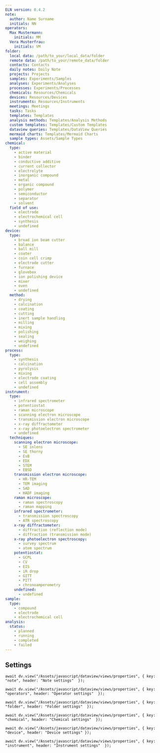 ```yaml
---
ELN version: 0.4.2
note:
  author: Name Surname
  initials: NN
operators:
  Max Mustermann:
    initials: MM
  Vera Musterfrau:
    initials: VM
folder:
  local data: /path/to_your/local_data/folder
  remote data: /path/to_your/remote_data/folder
  contacts: Contacts
  daily notes: Daily Note
  projects: Projects
  samples: Experiments/Samples
  analyses: Experiments/Analyses
  processes: Experiments/Processes
  chemicals: Resources/Chemicals
  devices: Resources/Devices
  instruments: Resources/Instruments
  meetings: Meetings
  tasks: Tasks
  templates: Templates
  analysis methods: Templates/Analysis Methods
  custom templates: Templates/Custom Templates
  dataview queries: Templates/DataView Queries
  mermaid charts: Templates/Mermaid Charts
  sample types: Assets/Sample Types
chemical:
  type:
    - active material
    - binder
    - conductive additive
    - current collector
    - electrolyte
    - inorganic compound
    - metal
    - organic compound
    - polymer
    - semiconductor
    - separator
    - solvent
  field of use:
    - electrode
    - electrochemical cell
    - synthesis
    - undefined
device:
  type:
    - broad ion beam cutter
    - balance
    - ball mill
    - coater
    - coin cell crimp
    - electrode cutter
    - furnace
    - glovebox
    - ion polishing device
    - mixer
    - oven
    - undefined
  method:
    - drying
    - calcination
    - coating
    - cutting
    - inert sample handling
    - milling
    - mixing
    - polishing
    - sealing
    - weighing
    - undefined
process:
  type:
    - synthesis
    - calcination
    - pyrolysis
    - mixing
    - electrode coating
    - cell assembly
    - undefined
instrument:
  type:
    - infrared spectrometer
    - potentiostat
    - raman microscope
    - scanning electron microscope
    - transmission electron microscope
    - x-ray diffractometer
    - x-ray photoelectron spectrometer
    - undefined
  techniques:
    scanning electron microscope:
      - SE inlens
      - SE thorny
      - EsB
      - EDX
      - STEM
      - EBSD
    transmission electron microscope:
      - HR-TEM
      - TEM imaging
      - SAD
      - HADF imaging
    raman microscope:
      - raman spectroscopy
      - raman mapping
    infrared spectrometer:
      - transmission spectroscopy
      - ATR spectroscopy
    x-ray diffractometer:
      - diffraction (reflection mode)
      - diffraction (transmission mode)
    x-ray photoelectron spectroscopy:
      - survey spectrum
      - atom spectrum
    potentiostat:
      - GCPL
      - CV
      - EIS
      - iR drop
      - GITT
      - PITT
      - chronoamperometry
    undefined:
      - undefined
sample:
  type:
    - compound
    - electrode
    - electrochemical cell
analysis:
  status:
    - planned
    - running
    - completed
    - failed
---
```


## Settings

```dataviewjs
await dv.view("/Assets/javascript/dataview/views/properties", { key: "note", header: "Note settings"  });
```

```dataviewjs
await dv.view("/Assets/javascript/dataview/views/properties", { key: "operators", header: "Operator settings"  });
```

```dataviewjs
await dv.view("/Assets/javascript/dataview/views/properties", { key: "folder", header: "Folder settings"  });
```

```dataviewjs
await dv.view("/Assets/javascript/dataview/views/properties", { key: "chemical", header: "Chemical settings"  });
```

```dataviewjs
await dv.view("/Assets/javascript/dataview/views/properties", { key: "device", header: "Device settings" });
```

```dataviewjs
await dv.view("/Assets/javascript/dataview/views/properties", { key: "instrument", header: "Instrument settings"  });
```
